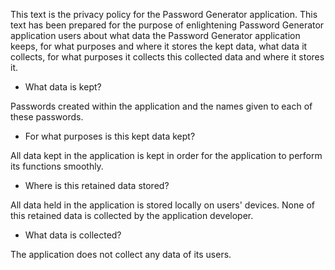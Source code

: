 This text is the privacy policy for the Password Generator application. This text has been prepared for the purpose of enlightening Password Generator application users about what data the Password Generator application keeps, for what purposes and where it stores the kept data, what data it collects, for what purposes it collects this collected data and where it stores it.

- What data is kept?

Passwords created within the application and the names given to each of these passwords.

- For what purposes is this kept data kept?

All data kept in the application is kept in order for the application to perform its functions smoothly.

- Where is this retained data stored?

All data held in the application is stored locally on users' devices. None of this retained data is collected by the application developer.

- What data is collected?

The application does not collect any data of its users.
